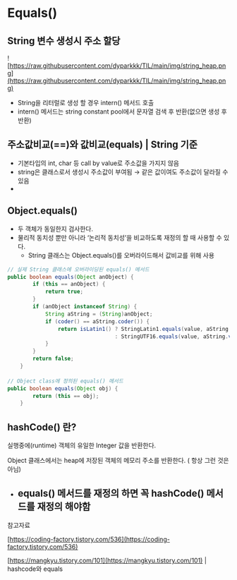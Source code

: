 # Equals()


## String 변수 생성시 주소 할당

![https://raw.githubusercontent.com/dyparkkk/TIL/main/img/string_heap.png](https://raw.githubusercontent.com/dyparkkk/TIL/main/img/string_heap.png)

- String을 리터럴로 생성 할 경우 intern() 메서드 호출
- intern() 메서드는 string constant pool에서 문자열 검색 후 반환(없으면 생성 후 반환)

## 주소값비교(==)와 값비교(equals)  | String 기준

- 기본타입의 int, char 등 call by value로 주소값을 가지지 않음
- string은 클래스로서 생성시 주소값이 부여됨 → 같은 값이여도 주소값이 달라질 수 있음
- 

## Object.equals()

- 두 객체가 동일한지 검사한다.
- 물리적 동치성 뿐만 아니라 ‘논리적 동치성’을 비교하도록 재정의 할 때 사용할 수 있다.
    - String 클래스는 Object.equals()를 오버라이드해서 값비교를 위해 사용
    

```java
// 실제 String 클래스에 오버라이딩된 equals() 메서드
public boolean equals(Object anObject) {
        if (this == anObject) {
            return true;
        }
        if (anObject instanceof String) {
            String aString = (String)anObject;
            if (coder() == aString.coder()) {
                return isLatin1() ? StringLatin1.equals(value, aString.value)
                                  : StringUTF16.equals(value, aString.value);
            }
        }
        return false;
    }

// Object class에 정의된 equals() 메서드
public boolean equals(Object obj) {
        return (this == obj);
    }
```

## hashCode() 란?

실행중에(runtime) 객체의 유일한 Integer 값을 반환한다. 

Object 클래스에서는 heap에 저장된 객체의 메모리 주소를 반환한다. ( 항상 그런 것은 아님)

- equals() 메서드를 재정의 하면 꼭 hashCode() 메서드를 재정의 해야함
    - 

참고자료

[https://coding-factory.tistory.com/536](https://coding-factory.tistory.com/536)

[https://mangkyu.tistory.com/101](https://mangkyu.tistory.com/101)  |  hashcode와 equals
